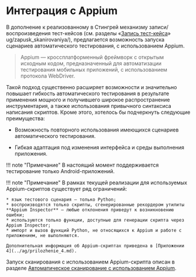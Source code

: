 # Интеграция с Appium

В дополнение к реализованному в Стингрей механизму записи/воспроизведения тест-кейсов (см. разделы «[Запись тест-кейса](../ug/testcases.md#-_1)» ug/zapusk_skanirovaniya/), предлагается возможность запуска сценариев автоматического тестирования, с использованием Appium.

> Appium — кроссплатформенный фреймворк с открытым исходным кодом, предназначенный для автоматизации тестирования мобильных приложений, с использованием протокола WebDriver.

Такой подход существенно расширяет возможности и значительно повышает гибкость автоматического тестирования в результате применения мощного и получившего широкое распространение инструментария, а также использования привычного синтаксиса написания скриптов. Кроме этого, хотелось бы подчеркнуть следующие преимущества:

* Возможность повторного использования имеющихся сценариев автоматического тестирования.

* Гибкая адаптация под изменения интерфейса и среды выполнения приложения.

!!! note "Примечание"
    В настоящий момент поддерживается тестирование только Android-приложений.

!!! note "Примечание"
    В рамках текущей реализации для используемых Appium-скриптов существует ряд ограничений:

    * язык тестового сценария — только Python;
    * воспроизводятся только скрипты, сгенерированные рекордером утилиты **Appium Inspector** — любые отклонения приведут к возникновению ошибки;
    * используются только функции, доступные для генерации скрипта через Appium Inspector;
    * импорт и вызов функций Python, не относящихся к Appium и работе с приложением, не выполняются.

    Дополнительная информация об Appium-скриптах приведена в [Приложении 4](../ag/prilozhenie_4.md).

Запуск сканирования с использованием Appium-скрипта описан в разделе [Автоматическое сканирование с использованием Appium](../ug/zapusk_skanirovaniya.md#appium).  
